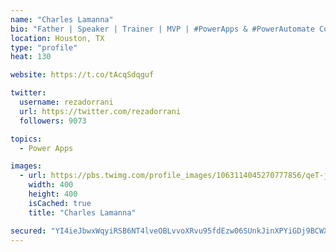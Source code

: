 ```yaml
---
name: "Charles Lamanna"
bio: "Father | Speaker | Trainer | MVP | #PowerApps & #PowerAutomate Community Super User | YouTuber Right-pointing triangle http://youtube.com/c/rezadorrani | Learn - Share - Clockwise rightwards and leftwards open circle arrows"
location: Houston, TX
type: "profile"
heat: 130

website: https://t.co/tAcqSdqguf

twitter:
  username: rezadorrani
  url: https://twitter.com/rezadorrani
  followers: 9073

topics:
  - Power Apps

images:
  - url: https://pbs.twimg.com/profile_images/1063114045270777856/qeT-jpWr_400x400.jpg
    width: 400
    height: 400
    isCached: true
    title: "Charles Lamanna"

secured: "YI4ieJbwxWqyiRSB6NT4lveOBLvvoXRvu95fdEzw06SUnkJinXPYiGDj9BCWXxXB9Ye32DbcoEfEsMs84/Gnlo1WuIIkWKeDpkwoV48R6goayotvwk6B7H3AlzUMbDI7GO2Ir1GDy+fd2AO5ic5jYHiRvqz3JZQSqW8pTTMhnY2yGIot5UuLxHdsp62jEZQSHWzGHir6WgCwPG1t1evuIYGrKziCgYf0oPBEyK0Va81vM+ZYjOS5yFDWLvvHNcmn+/uBQLLRRbCRsjfyJ+yrDCa9+AdNCElsEUwOM5CDi3kvOwsOJptYe4YbEyabySpBvwtAwuTM5U+U2NhT+ag727YWFnMziAZqXj3VdiCA6SpoubAcHA7f17DTyD+EOgrKnVRYDd5ynKuO4+M/0TenXvsiEfM9s2upz0d1ka06leY=;iyRQq4qX51xJOKtw1GjKvw=="
---
```


